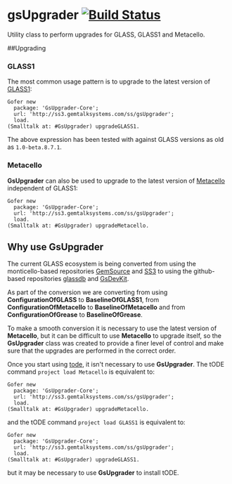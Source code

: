 gsUpgrader [![Build Status](https://travis-ci.org/GsDevKit/gsUpgrader.svg?branch=master)](https://travis-ci.org/GsDevKit/gsUpgrader)
=========

Utility class to perform upgrades for GLASS, GLASS1 and Metacello.

##Upgrading

### GLASS1

The most common usage pattern is to upgrade to the latest version of [GLASS1](https://github.com/glassdb/glass#glass-):

```Smalltalk
Gofer new
  package: 'GsUpgrader-Core';
  url: 'http://ss3.gemtalksystems.com/ss/gsUpgrader';
  load.
(Smalltalk at: #GsUpgrader) upgradeGLASS1.
```

The above expression has been tested with against GLASS versions as old as `1.0-beta.8.7.1`.

### Metacello

**GsUpgrader** can also be used to upgrade to the latest version of [Metacello](https://github.com/dalehenrich/metacello-work#install-preview-version) independent of GLASS1:

```Smalltalk
Gofer new
  package: 'GsUpgrader-Core';
  url: 'http://ss3.gemtalksystems.com/ss/gsUpgrader';
  load.
(Smalltalk at: #GsUpgrader) upgradeMetacello.
```

## Why use GsUpgrader

The current GLASS ecosystem is being converted from using the monticello-based repositories [GemSource](http://seaside.gemtalksystems.com/ss/) and [SS3](http://ss3.gemtalksystems.com/) to using the github-based repositories [glassdb](https://github.com/glassdb) and [GsDevKit](https://github.com/GsDevKit). 

As part of the conversion we are converting from using **ConfigurationOfGLASS** to **BaselineOfGLASS1**, from **ConfigurationOfMetacello** to **BaselineOfMetacello** and from **ConfigurationOfGrease** to **BaselineOfGrease**. 

To make a smooth conversion it is necessary to use the latest version of **Metacello**, but it can be difficult to use **Metacello** to upgrade itself, so the **GsUpgrader** class was created to provide a finer level of control and make sure that the upgrades are performed in the correct order.

Once you start using [tode](https://github.com/dalehenrich/tode#tode-the-object-centric-development-environment-), it isn't necessary to use **GsUpgrader**. The tODE command `project load Metacello` is equivalent to:

```Smalltalk
Gofer new
  package: 'GsUpgrader-Core';
  url: 'http://ss3.gemtalksystems.com/ss/gsUpgrader';
  load.
(Smalltalk at: #GsUpgrader) upgradeMetacello.
```

and the tODE command `project load GLASS1` is equivalent to: 

```Smalltalk
Gofer new
  package: 'GsUpgrader-Core';
  url: 'http://ss3.gemtalksystems.com/ss/gsUpgrader';
  load.
(Smalltalk at: #GsUpgrader) upgradeGLASS1.
```

but it may be necessary to use **GsUpgrader** to install tODE.
